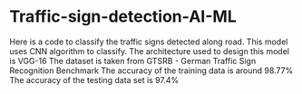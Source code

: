 # Traffic-sign-detection-AI-ML
Here is a code to classify the traffic signs detected along road.
This model uses CNN algorithm to classify.
The architecture used to design this model is VGG-16
The dataset is taken from GTSRB - German Traffic Sign Recognition Benchmark
The accuracy of the training data is around 98.77% 
The accuracy of the testing data set is 97.4%
